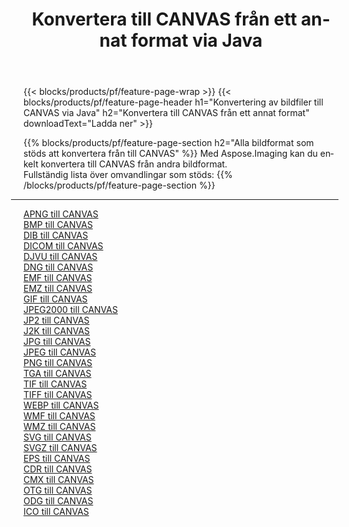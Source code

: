 ﻿---
title: Konvertera till CANVAS från ett annat format via Java 
weight: 3920
url: /sv/java/conversion/to/canvas 
lang: sv
langdirlevel: 2
locales: zh-hans,ja,it,ru,de,es,fr,nl,id,lt,pl,pt,vi,tr,ko,zh-hant,ar,hi,th,sv,cs,uk,he
description: Med Aspose.Imaging kan du enkelt konvertera till CANVAS från andra format
---

{{< blocks/products/pf/feature-page-wrap >}}
{{< blocks/products/pf/feature-page-header h1="Konvertering av bildfiler till CANVAS via Java" h2="Konvertera till CANVAS från ett annat format" downloadText="Ladda ner" >}}


{{% blocks/products/pf/feature-page-section  h2="Alla bildformat som stöds att konvertera från till CANVAS" %}}
Med Aspose.Imaging kan du enkelt konvertera till CANVAS från andra bildformat.
<br/>
Fullständig lista över omvandlingar som stöds:
{{% /blocks/products/pf/feature-page-section %}}
<div class="container-fluid productfamilypage bg-gray">
    <div class="convertypes bg-gray agp-content section">
        <div class="container">
		<hr style="margin-left:-20px;"/>
		<div class="row other-converters">
		    <div class='col-md-2 other-converter remove-lp remove-rp'><a href="/imaging/sv/java/conversion/apng-to-canvas" >APNG till CANVAS</a></div>
<div class='col-md-2 other-converter remove-lp remove-rp'><a href="/imaging/sv/java/conversion/bmp-to-canvas" >BMP till CANVAS</a></div>
<div class='col-md-2 other-converter remove-lp remove-rp'><a href="/imaging/sv/java/conversion/dib-to-canvas" >DIB till CANVAS</a></div>
<div class='col-md-2 other-converter remove-lp remove-rp'><a href="/imaging/sv/java/conversion/dicom-to-canvas" >DICOM till CANVAS</a></div>
<div class='col-md-2 other-converter remove-lp remove-rp'><a href="/imaging/sv/java/conversion/djvu-to-canvas" >DJVU till CANVAS</a></div>
<div class='col-md-2 other-converter remove-lp remove-rp'><a href="/imaging/sv/java/conversion/dng-to-canvas" >DNG till CANVAS</a></div>
<div class='col-md-2 other-converter remove-lp remove-rp'><a href="/imaging/sv/java/conversion/emf-to-canvas" >EMF till CANVAS</a></div>
<div class='col-md-2 other-converter remove-lp remove-rp'><a href="/imaging/sv/java/conversion/emz-to-canvas" >EMZ till CANVAS</a></div>
<div class='col-md-2 other-converter remove-lp remove-rp'><a href="/imaging/sv/java/conversion/gif-to-canvas" >GIF till CANVAS</a></div>
<div class='col-md-2 other-converter remove-lp remove-rp'><a href="/imaging/sv/java/conversion/jpeg2000-to-canvas" >JPEG2000 till CANVAS</a></div>
<div class='col-md-2 other-converter remove-lp remove-rp'><a href="/imaging/sv/java/conversion/jp2-to-canvas" >JP2 till CANVAS</a></div>
<div class='col-md-2 other-converter remove-lp remove-rp'><a href="/imaging/sv/java/conversion/j2k-to-canvas" >J2K till CANVAS</a></div>
<div class='col-md-2 other-converter remove-lp remove-rp'><a href="/imaging/sv/java/conversion/jpg-to-canvas" >JPG till CANVAS</a></div>
<div class='col-md-2 other-converter remove-lp remove-rp'><a href="/imaging/sv/java/conversion/jpeg-to-canvas" >JPEG till CANVAS</a></div>
<div class='col-md-2 other-converter remove-lp remove-rp'><a href="/imaging/sv/java/conversion/png-to-canvas" >PNG till CANVAS</a></div>
<div class='col-md-2 other-converter remove-lp remove-rp'><a href="/imaging/sv/java/conversion/tga-to-canvas" >TGA till CANVAS</a></div>
<div class='col-md-2 other-converter remove-lp remove-rp'><a href="/imaging/sv/java/conversion/tif-to-canvas" >TIF till CANVAS</a></div>
<div class='col-md-2 other-converter remove-lp remove-rp'><a href="/imaging/sv/java/conversion/tiff-to-canvas" >TIFF till CANVAS</a></div>
<div class='col-md-2 other-converter remove-lp remove-rp'><a href="/imaging/sv/java/conversion/webp-to-canvas" >WEBP till CANVAS</a></div>
<div class='col-md-2 other-converter remove-lp remove-rp'><a href="/imaging/sv/java/conversion/wmf-to-canvas" >WMF till CANVAS</a></div>
<div class='col-md-2 other-converter remove-lp remove-rp'><a href="/imaging/sv/java/conversion/wmz-to-canvas" >WMZ till CANVAS</a></div>
<div class='col-md-2 other-converter remove-lp remove-rp'><a href="/imaging/sv/java/conversion/svg-to-canvas" >SVG till CANVAS</a></div>
<div class='col-md-2 other-converter remove-lp remove-rp'><a href="/imaging/sv/java/conversion/svgz-to-canvas" >SVGZ till CANVAS</a></div>
<div class='col-md-2 other-converter remove-lp remove-rp'><a href="/imaging/sv/java/conversion/eps-to-canvas" >EPS till CANVAS</a></div>
<div class='col-md-2 other-converter remove-lp remove-rp'><a href="/imaging/sv/java/conversion/cdr-to-canvas" >CDR till CANVAS</a></div>
<div class='col-md-2 other-converter remove-lp remove-rp'><a href="/imaging/sv/java/conversion/cmx-to-canvas" >CMX till CANVAS</a></div>
<div class='col-md-2 other-converter remove-lp remove-rp'><a href="/imaging/sv/java/conversion/otg-to-canvas" >OTG till CANVAS</a></div>
<div class='col-md-2 other-converter remove-lp remove-rp'><a href="/imaging/sv/java/conversion/odg-to-canvas" >ODG till CANVAS</a></div>
<div class='col-md-2 other-converter remove-lp remove-rp'><a href="/imaging/sv/java/conversion/ico-to-canvas" >ICO till CANVAS</a></div>
                </div>
        </div>
    </div>
</div>
<br/>

